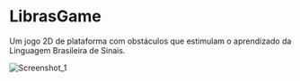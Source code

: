# LibrasGame
Um jogo 2D de plataforma com obstáculos que estimulam o aprendizado da Linguagem Brasileira de Sinais.

![Screenshot_1](https://user-images.githubusercontent.com/58491811/135190102-0eaaa86b-d7ae-45e5-a406-e047e1e7e93d.png)

